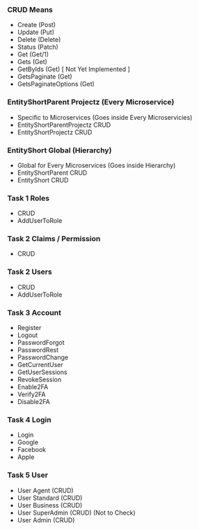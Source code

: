 ### CRUD Means
- Create (Post)
- Update (Put)
- Delete (Delete)
- Status (Patch)
- Get (Get/1)
- Gets (Get)
- GetByIds (Get) [ Not Yet Implemented ]
- GetsPaginate (Get)
- GetsPaginateOptions (Get)

### EntityShortParent Projectz (Every Microservice)
- Specific to Microservices (Goes inside Every Microservicies)
- EntityShortParentProjectz CRUD
- EntityShortProjectz CRUD

### EntityShort Global (Hierarchy)
- Global for Every Microservices (Goes inside Hierarchy)
- EntityShortParent CRUD
- EntityShort CRUD

### Task 1 Roles 
- CRUD
- AddUserToRole

### Task 2 Claims / Permission
- CRUD

### Task 2 Users
- CRUD
- AddUserToRole

### Task 3 Account
- Register
- Logout
- PasswordForgot
- PasswordRest
- PasswordChange
- GetCurrentUser
- GetUserSessions
- RevokeSession
- Enable2FA
- Verify2FA
- Disable2FA

### Task 4 Login
- Login
- Google
- Facebook
- Apple

### Task 5 User
- User Agent (CRUD)
- User Standard (CRUD)
- User Business (CRUD)
- User SuperAdmin (CRUD) (Not to Check)
- User Admin (CRUD) 